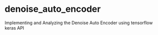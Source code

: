 # denoise_auto_encoder
Implementing and Analyzing the Denoise Auto Encoder using tensorflow keras API 

